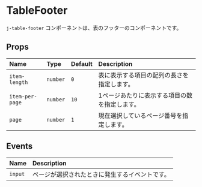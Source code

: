 # TableFooter

`j-table-footer` コンポーネントは、表のフッターのコンポーネントです。

## Props

|Name|Type|Default|Description|
|:--|:--|:--|:--|
|`item-length`|`number`|`0`|表に表示する項目の配列の長さを指定します。|
|`item-per-page`|`number`|`10`|1ページあたりに表示する項目の数を指定します。|
|`page`|`number`|`1`|現在選択しているページ番号を指定します。|

## Events

|Name|Description|
|:--|:--|
|`input`|ページが選択されたときに発生するイベントです。|
